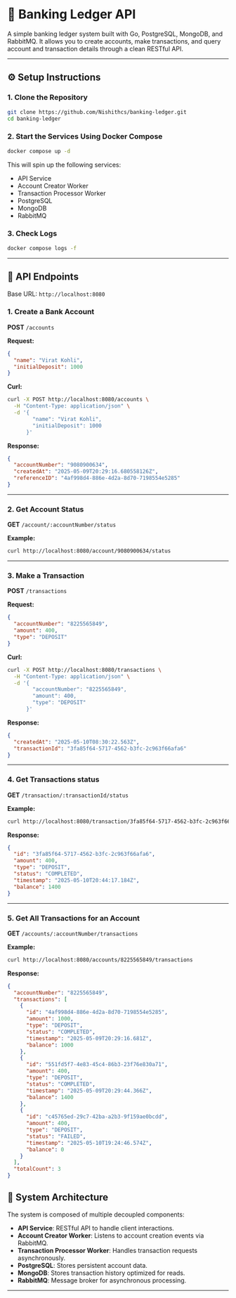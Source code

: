 # 🏦 Banking Ledger API

A simple banking ledger system built with Go, PostgreSQL, MongoDB, and RabbitMQ. It allows you to create accounts, make transactions, and query account and transaction details through a clean RESTful API.

---

## ⚙️ Setup Instructions

### 1. Clone the Repository
```bash
git clone https://github.com/Nishithcs/banking-ledger.git
cd banking-ledger
```

### 2. Start the Services Using Docker Compose
```bash
docker compose up -d
```

This will spin up the following services:
- API Service
- Account Creator Worker
- Transaction Processor Worker
- PostgreSQL
- MongoDB
- RabbitMQ

### 3. Check Logs
```bash
docker compose logs -f
```

---

## 📌 API Endpoints

Base URL: `http://localhost:8080`

### 1. Create a Bank Account  
**POST** `/accounts`

**Request:**
```json
{
  "name": "Virat Kohli",
  "initialDeposit": 1000
}
```

**Curl:**
```bash
curl -X POST http://localhost:8080/accounts \
  -H "Content-Type: application/json" \
  -d '{
        "name": "Virat Kohli",
        "initialDeposit": 1000
      }'
```

**Response:**
```json
{
  "accountNumber": "9080900634",
  "createdAt": "2025-05-09T20:29:16.680558126Z",
  "referenceID": "4af998d4-886e-4d2a-8d70-7198554e5285"
}
```

---

### 2. Get Account Status  
**GET** `/account/:accountNumber/status`

**Example:**
```bash
curl http://localhost:8080/account/9080900634/status
```

---

### 3. Make a Transaction  
**POST** `/transactions`

**Request:**
```json
{
  "accountNumber": "8225565849",
  "amount": 400,
  "type": "DEPOSIT"
}
```

**Curl:**
```bash
curl -X POST http://localhost:8080/transactions \
  -H "Content-Type: application/json" \
  -d '{
        "accountNumber": "8225565849",
        "amount": 400,
        "type": "DEPOSIT"
      }'
```

**Response:**
```json
{
  "createdAt": "2025-05-10T08:30:22.563Z",
  "transactionId": "3fa85f64-5717-4562-b3fc-2c963f66afa6"
}
```

---

### 4. Get Transactions status
**GET** `/transaction/:transactionId/status`

**Example:**
```bash
curl http://localhost:8080/transaction/3fa85f64-5717-4562-b3fc-2c963f66afa6/status
```

**Response:**
```json
{
  "id": "3fa85f64-5717-4562-b3fc-2c963f66afa6",
  "amount": 400,
  "type": "DEPOSIT",
  "status": "COMPLETED",
  "timestamp": "2025-05-10T20:44:17.184Z",
  "balance": 1400
}
```

---

### 5. Get All Transactions for an Account  
**GET** `/accounts/:accountNumber/transactions`

**Example:**
```bash
curl http://localhost:8080/accounts/8225565849/transactions
```

**Response:**
```json
{
  "accountNumber": "8225565849",
  "transactions": [
    {
      "id": "4af998d4-886e-4d2a-8d70-7198554e5285",
      "amount": 1000,
      "type": "DEPOSIT",
      "status": "COMPLETED",
      "timestamp": "2025-05-09T20:29:16.681Z",
      "balance": 1000
    },
    {
      "id": "551fd5f7-4e83-45c4-86b3-23f76e830a71",
      "amount": 400,
      "type": "DEPOSIT",
      "status": "COMPLETED",
      "timestamp": "2025-05-09T20:29:44.366Z",
      "balance": 1400
    },
    {
      "id": "c45765ed-29c7-42ba-a2b3-9f159ae0bcdd",
      "amount": 400,
      "type": "DEPOSIT",
      "status": "FAILED",
      "timestamp": "2025-05-10T19:24:46.574Z",
      "balance": 0
    }
  ],
  "totalCount": 3
}

```

## 🧱 System Architecture

The system is composed of multiple decoupled components:

- **API Service**: RESTful API to handle client interactions.
- **Account Creator Worker**: Listens to account creation events via RabbitMQ.
- **Transaction Processor Worker**: Handles transaction requests asynchronously.
- **PostgreSQL**: Stores persistent account data.
- **MongoDB**: Stores transaction history optimized for reads.
- **RabbitMQ**: Message broker for asynchronous processing.

---
